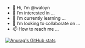 - 👋 Hi, I’m @waloyn
- 👀 I’m interested in ...
- 🌱 I’m currently learning ...
- 💞️ I’m looking to collaborate on ...
- 📫 How to reach me ...

[![Anurag's GitHub stats](https://github-readme-stats.vercel.app/api?username=waloyn)](https://github.com/anuraghazra/github-readme-stats)

<!---
waloyn/waloyn is a ✨ special ✨ repository because its `README.md` (this file) appears on your GitHub profile.
You can click the Preview link to take a look at your changes.
--->
